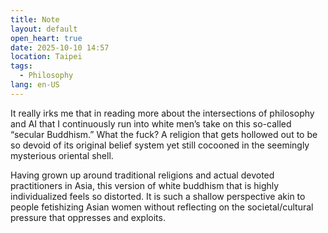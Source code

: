 ```yaml
---
title: Note
layout: default
open_heart: true
date: 2025-10-10 14:57
location: Taipei
tags: 
  - Philosophy
lang: en-US
---
```


It really irks me that in reading more about the intersections of philosophy and AI that I continuously run into white men’s take on this so-called “secular Buddhism.” What the fuck? A religion that gets hollowed out to be so devoid of its original belief system yet still cocooned in the seemingly mysterious oriental shell.

Having grown up around traditional religions and actual devoted practitioners in Asia, this version of white buddhism that is highly individualized feels so distorted. It is such a shallow perspective akin to people fetishizing Asian women without reflecting on the societal/cultural pressure that oppresses and exploits.
